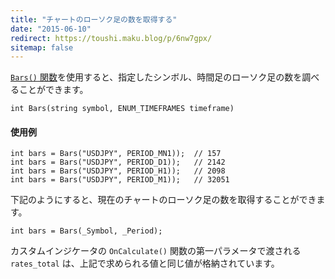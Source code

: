 ```yaml
---
title: "チャートのローソク足の数を取得する"
date: "2015-06-10"
redirect: https://toushi.maku.blog/p/6nw7gpx/
sitemap: false
---
```


[`Bars()` 関数](https://www.mql5.com/en/docs/series/bars)を使用すると、指定したシンボル、時間足のローソク足の数を調べることができます。

```mql
int Bars(string symbol, ENUM_TIMEFRAMES timeframe)
```

#### 使用例

```mql
int bars = Bars("USDJPY", PERIOD_MN1));  // 157
int bars = Bars("USDJPY", PERIOD_D1));   // 2142
int bars = Bars("USDJPY", PERIOD_H1));   // 2098
int bars = Bars("USDJPY", PERIOD_M1));   // 32051
```

下記のようにすると、現在のチャートのローソク足の数を取得することができます。

```mql
int bars = Bars(_Symbol, _Period);
```

カスタムインジケータの `OnCalculate()` 関数の第一パラメータで渡される `rates_total` は、上記で求められる値と同じ値が格納されています。

